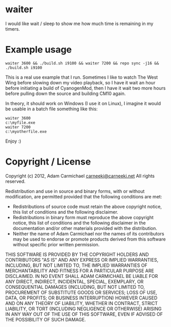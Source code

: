 waiter
======

I would like wait / sleep to show me how much time is remaining in my timers.

Example usage
=============

`waiter 3600 && ./build.sh i9100 && waiter 7200 && repo sync -j16 && ./build.sh i9100`

This is a real use example that I run. Sometimes I like to watch The West Wing before
slowing down my video playback, so I have it wait an hour before initiating a build of
CyanogenMod, then I have it wait two more hours before pulling down the source and
building CM10 again.

In theory, it should work on Windows (I use it on Linux), I imagine it would be usable
in a batch file something like this:

    waiter 3600
    c:\myfile.exe
    waiter 7200
    c:\myotherfile.exe

Enjoy :)

Copyright / License
===================

Copyright (c) 2012, Adam Carmichael <carneeki@carneeki.net>
All rights reserved.

Redistribution and use in source and binary forms, with or without
modification, are permitted provided that the following conditions are met:
  * Redistributions of source code must retain the above copyright
    notice, this list of conditions and the following disclaimer.
  * Redistributions in binary form must reproduce the above copyright
    notice, this list of conditions and the following disclaimer in the
    documentation and/or other materials provided with the distribution.
  * Neither the name of Adam Carmichael nor the
    names of its contributors may be used to endorse or promote products
    derived from this software without specific prior written permission.

THIS SOFTWARE IS PROVIDED BY THE COPYRIGHT HOLDERS AND CONTRIBUTORS "AS IS" AND
ANY EXPRESS OR IMPLIED WARRANTIES, INCLUDING, BUT NOT LIMITED TO, THE IMPLIED
WARRANTIES OF MERCHANTABILITY AND FITNESS FOR A PARTICULAR PURPOSE ARE
DISCLAIMED. IN NO EVENT SHALL ADAM CARMICHAEL BE LIABLE FOR ANY
DIRECT, INDIRECT, INCIDENTAL, SPECIAL, EXEMPLARY, OR CONSEQUENTIAL DAMAGES
(INCLUDING, BUT NOT LIMITED TO, PROCUREMENT OF SUBSTITUTE GOODS OR SERVICES;
LOSS OF USE, DATA, OR PROFITS; OR BUSINESS INTERRUPTION) HOWEVER CAUSED AND
ON ANY THEORY OF LIABILITY, WHETHER IN CONTRACT, STRICT LIABILITY, OR TORT
(INCLUDING NEGLIGENCE OR OTHERWISE) ARISING IN ANY WAY OUT OF THE USE OF THIS
SOFTWARE, EVEN IF ADVISED OF THE POSSIBILITY OF SUCH DAMAGE.
